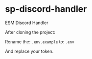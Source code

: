 # sp-discord-handler
 ESM Discord Handler

After cloning the project:

Rename the:
```.env.example```
to:
```.env```

And replace your token.